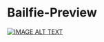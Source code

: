 # Bailfie-Preview


[![IMAGE ALT TEXT](http://img.youtube.com/vi/RRnsbn95Jxo/0.jpg)](https://www.youtube.com/watch?v=RRnsbn95Jxo "Bailfie")

